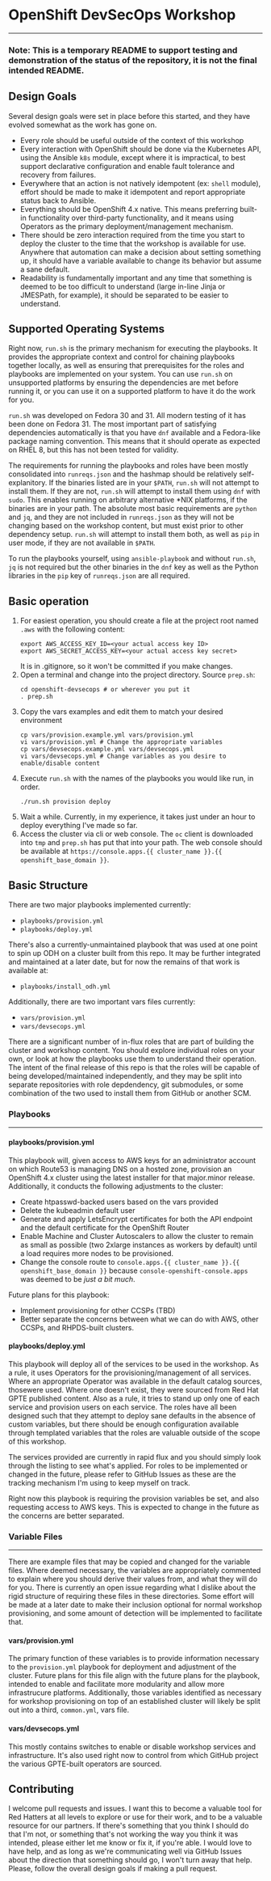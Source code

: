 # OpenShift DevSecOps Workshop
---

### **Note**: This is a temporary README to support testing and demonstration of the status of the repository, it is not the final intended README.

## Design Goals
Several design goals were set in place before this started, and they have evolved somewhat as the work has gone on.
  - Every role should be useful outside of the context of this workshop
  - Every interaction with OpenShift should be done via the Kubernetes API, using the Ansible `k8s` module, except where it is impractical, to best support declarative configuration and enable fault tolerance and recovery from failures.
  - Everywhere that an action is not natively idempotent (ex: `shell` module), effort should be made to make it idempotent and report appropriate status back to Ansible.
  - Everything should be OpenShift 4.x native. This means preferring built-in functionality over third-party functionality, and it means using Operators as the primary deployment/management mechanism.
  - There should be zero interaction required from the time you start to deploy the cluster to the time that the workshop is available for use. Anywhere that automation can make a decision about setting something up, it should have a variable available to change its behavior but assume a sane default.
  - Readability is fundamentally important and any time that something is deemed to be too difficult to understand (large in-line Jinja or JMESPath, for example), it should be separated to be easier to understand.

## Supported Operating Systems
Right now, `run.sh` is the primary mechanism for executing the playbooks. It provides the appropriate context and control for chaining playbooks together locally, as well as ensuring that prerequisites for the roles and playbooks are implemented on your system. You can use `run.sh` on unsupported platforms by ensuring the dependencies are met before running it, or you can use it on a supported platform to have it do the work for you.

`run.sh` was developed on Fedora 30 and 31. All modern testing of it has been done on Fedora 31. The most important part of satisfying dependencies automatically is that you have `dnf` available and a Fedora-like package naming convention. This means that it should operate as expected on RHEL 8, but this has not been tested for validity.

The requirements for running the playbooks and roles have been mostly consolidated into `runreqs.json` and the hashmap should be relatively self-explanitory. If the binaries listed are in your `$PATH`, `run.sh` will not attempt to install them. If they are not, `run.sh` will attempt to install them using `dnf` with `sudo`. This enables running on arbitrary alternative \*NIX platforms, if the binaries are in your path. The absolute most basic requirements are `python` and `jq`, and they are not included in `runreqs.json` as they will not be changing based on the workshop content, but must exist prior to other dependency setup. `run.sh` will attempt to install them both, as well as `pip` in user mode, if they are not available in `$PATH`.

To run the playbooks yourself, using `ansible-playbook` and without `run.sh`, `jq` is not required but the other binaries in the `dnf` key as well as the Python libraries in the `pip` key of `runreqs.json` are all required.

## Basic operation
1. For easiest operation, you should create a file at the project root named `.aws` with the following content:
   ```shell
   export AWS_ACCESS_KEY_ID=<your actual access key ID>
   export AWS_SECRET_ACCESS_KEY=<your actual access key secret>
   ```
   It is in .gitignore, so it won't be committed if you make changes.
1. Open a terminal and change into the project directory. Source `prep.sh`:
   ```shell
   cd openshift-devsecops # or wherever you put it
   . prep.sh
   ```
1. Copy the vars examples and edit them to match your desired environment
   ```shell
   cp vars/provision.example.yml vars/provision.yml
   vi vars/provision.yml # Change the appropriate variables
   cp vars/devsecops.example.yml vars/devsecops.yml
   vi vars/devsecops.yml # Change variables as you desire to enable/disable content
   ```
1. Execute `run.sh` with the names of the playbooks you would like run, in order.
   ```shell
   ./run.sh provision deploy
   ```
1. Wait a while. Currently, in my experience, it takes just under an hour to deploy everything I've made so far.
1. Access the cluster via cli or web console. The `oc` client is downloaded into `tmp` and `prep.sh` has put that into your path. The web console should be available at `https://console.apps.{{ cluster_name }}.{{ openshift_base_domain }}`.

## Basic Structure
There are two major playbooks implemented currently:
  - `playbooks/provision.yml`
  - `playbooks/deploy.yml`

There's also a currently-unmaintained playbook that was used at one point to spin up ODH on a cluster built from this repo. It may be further integrated and maintained at a later date, but for now the remains of that work is available at:
  - `playbooks/install_odh.yml`

Additionally, there are two important vars files currently:
  - `vars/provision.yml`
  - `vars/devsecops.yml`

There are a significant number of in-flux roles that are part of building the cluster and workshop content. You should explore individual roles on your own, or look at how the playbooks use them to understand their operation. The intent of the final release of this repo is that the roles will be capable of being developed/maintained independently, and they may be split into separate repositories with role depdendency, git submodules, or some combination of the two used to install them from GitHub or another SCM.

### Playbooks
---
#### playbooks/provision.yml
This playbook will, given access to AWS keys for an administrator account on which Route53 is managing DNS on a hosted zone, provision an OpenShift 4.x cluster using the latest installer for that major.minor release. Additionally, it conducts the following adjustments to the cluster:
  - Create htpasswd-backed users based on the vars provided
  - Delete the kubeadmin default user
  - Generate and apply LetsEncrypt certificates for both the API endpoint and the default certificate for the OpenShift Router
  - Enable Machine and Cluster Autoscalers to allow the cluster to remain as small as possible (two 2xlarge instances as workers by default) until a load requires more nodes to be provisioned.
  - Change the console route to `console.apps.{{ cluster_name }}.{{ openshift_base_domain }}` because `console-openshift-console.apps` was deemed to be _just a bit much_.

Future plans for this playbook:
  - Implement provisioning for other CCSPs (TBD)
  - Better separate the concerns between what we can do with AWS, other CCSPs, and RHPDS-built clusters.

#### playbooks/deploy.yml
This playbook will deploy all of the services to be used in the workshop. As a rule, it uses Operators for the provisioning/management of all services. Where an appropriate Operator was available in the default catalog sources, thosewere used. Where one doesn't exist, they were sourced from Red Hat GPTE published content. Also as a rule, it tries to stand up only one of each service and provision users on each service. The roles have all been designed such that they attempt to deploy sane defaults in the absence of custom variables, but there should be enough configuration available through templated variables that the roles are valuable outside of the scope of this workshop.

The services provided are currently in rapid flux and you should simply look through the listing to see what's applied. For roles to be implemented or changed in the future, please refer to GitHub Issues as these are the tracking mechanism I'm using to keep myself on track.

Right now this playbook is requiring the provision variables be set, and also requesting access to AWS keys. This is expected to change in the future as the concerns are better separated.

### Variable Files
---
There are example files that may be copied and changed for the variable files. Where deemed necessary, the variables are appropriately commented to explain where you should derive their values from, and what they will do for you.
There is currently an open issue regarding what I dislike about the rigid structure of requiring these files in these directories. Some effort will be made at a later date to make their inclusion optional for normal workshop provisioning, and some amount of detection will be implemented to facilitate that.

#### vars/provision.yml
The primary function of these variables is to provide information necessary to the `provision.yml` playbook for deployment and adjustment of the cluster. Future plans for this file align with the future plans for the playbook, intended to enable and facilitate more modularity and allow more infrastrucure platforms. Additionally, those variables identified as necessary for workshop provisioning on top of an established cluster will likely be split out into a third, `common.yml`, vars file.

#### vars/devsecops.yml
This mostly contains switches to enable or disable workshop services and infrastructure. It's also used right now to control from which GitHub project the various GPTE-built operators are sourced.

## Contributing
I welcome pull requests and issues. I want this to become a valuable tool for Red Hatters at all levels to explore or use for their work, and to be a valuable resource for our partners. If there's something that you think I should do that I'm not, or something that's not working the way you think it was intended, please either let me know or fix it, if you're able. I would love to have help, and as long as we're communicating well via GitHub Issues about the direction that something should go, I won't turn away that help. Please, follow the overall design goals if making a pull request.

